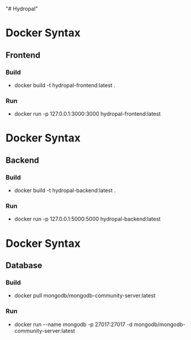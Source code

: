 "# Hydropal" 

# Docker Syntax
## Frontend
### Build
* docker build -t hydropal-frontend:latest .
### Run
* docker run -p 127.0.0.1:3000:3000 hydropal-frontend:latest

# Docker Syntax
## Backend
### Build
* docker build -t hydropal-backend:latest .
### Run
* docker run -p 127.0.0.1:5000:5000 hydropal-backend:latest

# Docker Syntax
## Database
### Build
* docker pull mongodb/mongodb-community-server:latest
### Run
* docker run --name mongodb -p 27017:27017 -d mongodb/mongodb-community-server:latest
